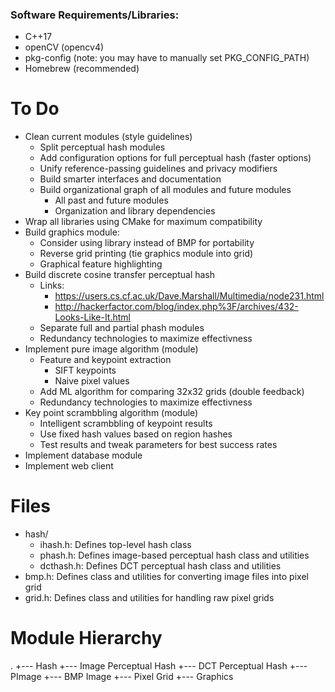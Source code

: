 ### Software Requirements/Libraries:
- C++17 
- openCV (opencv4)
- pkg-config (note: you may have to manually set PKG_CONFIG_PATH)
- Homebrew (recommended)

# To Do
- Clean current modules (style guidelines)
  - Split perceptual hash modules
  - Add configuration options for full perceptual hash (faster options)
  - Unify reference-passing guidelines and privacy modifiers
  - Build smarter interfaces and documentation
  - Build organizational graph of all modules and future modules
    - All past and future modules
    - Organization and library dependencies
- Wrap all libraries using CMake for maximum compatibility
- Build graphics module:
  - Consider using library instead of BMP for portability
  - Reverse grid printing (tie graphics module into grid)
  - Graphical feature highlighting
- Build discrete cosine transfer perceptual hash
    - Links:
        - https://users.cs.cf.ac.uk/Dave.Marshall/Multimedia/node231.html
        - http://hackerfactor.com/blog/index.php%3F/archives/432-Looks-Like-It.html
    - Separate full and partial phash modules 
    - Redundancy technologies to maximize effectivness
- Implement pure image algorithm (module)
  - Feature and keypoint extraction
    - SIFT keypoints
    - Naive pixel values
  - Add ML algorithm for comparing 32x32 grids (double feedback)
  - Redundancy technologies to maximize effectivness
- Key point scrambbling algorithm (module)
  - Intelligent scrambbling of keypoint results
  - Use fixed hash values based on region hashes
  - Test results and tweak parameters for best success rates
- Implement database module
- Implement web client

# Files
- hash/
    - ihash.h: Defines top-level hash class
    - phash.h: Defines image-based perceptual hash class and utilities
    - dcthash.h: Defines DCT perceptual hash class and utilities
- bmp.h: Defines class and utilities for converting image files into pixel grid
- grid.h: Defines class and utilities for handling raw pixel grids

# Module Hierarchy
.
+--- Hash
     +--- Image Perceptual Hash
     +--- DCT Perceptual Hash
+--- PImage
     +--- BMP Image
          +--- Pixel Grid
     +--- Graphics
    